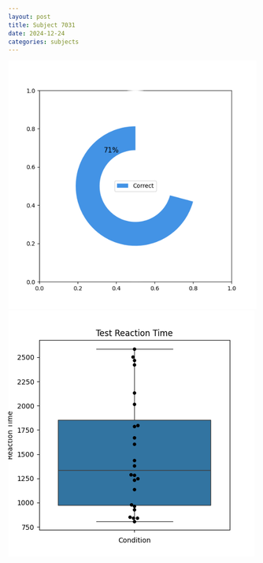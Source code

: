 ```yaml
---
layout: post
title: Subject 7031
date: 2024-12-24
categories: subjects
---
```


![](data/7031/run-6/7031_FN_acc_test.png)
![](data/7031/run-6/7031_FN_rt.png)
